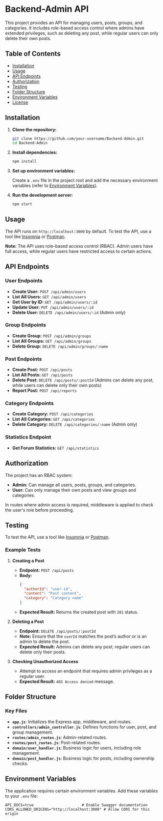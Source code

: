 # Backend-Admin API

This project provides an API for managing users, posts, groups, and categories. It includes role-based access control where admins have extended privileges, such as deleting any post, while regular users can only delete their own posts.

## Table of Contents

- [Installation](#installation)
- [Usage](#usage)
- [API Endpoints](#api-endpoints)
- [Authorization](#authorization)
- [Testing](#testing)
- [Folder Structure](#folder-structure)
- [Environment Variables](#environment-variables)
- [License](#license)

## Installation

1. **Clone the repository:**

    ```bash
    git clone https://github.com/your-username/Backend-Admin.git
    cd Backend-Admin
    ```

2. **Install dependencies:**

    ```bash
    npm install
    ```

3. **Set up environment variables:**

   Create a `.env` file in the project root and add the necessary environment variables (refer to [Environment Variables](#environment-variables)).

4. **Run the development server:**

    ```bash
    npm start
    ```

## Usage

The API runs on `http://localhost:3000` by default. To test the API, use a tool like [Insomnia](https://insomnia.rest/) or [Postman](https://www.postman.com/).

**Note:** The API uses role-based access control (RBAC). Admin users have full access, while regular users have restricted access to certain actions.

## API Endpoints

### User Endpoints

- **Create User:** `POST /api/admin/users`
- **List All Users:** `GET /api/admin/users`
- **Get User by ID:** `GET /api/admin/users/:id`
- **Update User:** `PUT /api/admin/users/:id`
- **Delete User:** `DELETE /api/admin/users/:id` (Admin only)

### Group Endpoints

- **Create Group:** `POST /api/admin/groups`
- **List All Groups:** `GET /api/admin/groups`
- **Delete Group:** `DELETE /api/admin/groups/:name`

### Post Endpoints

- **Create Post:** `POST /api/posts`
- **List All Posts:** `GET /api/posts`
- **Delete Post:** `DELETE /api/posts/:postId` (Admins can delete any post, while users can delete only their own posts)
- **Report Post:** `POST /api/reports`

### Category Endpoints

- **Create Category:** `POST /api/categories`
- **List All Categories:** `GET /api/categories`
- **Delete Category:** `DELETE /api/categories/:name` (Admin only)

### Statistics Endpoint

- **Get Forum Statistics:** `GET /api/statistics`

## Authorization

The project has an RBAC system:
- **Admin:** Can manage all users, posts, groups, and categories.
- **User:** Can only manage their own posts and view groups and categories.

In routes where admin access is required, middleware is applied to check the user's role before proceeding.

## Testing

To test the API, use a tool like [Insomnia](https://insomnia.rest/) or [Postman](https://www.postman.com/).

### Example Tests

1. **Creating a Post**
   - **Endpoint:** `POST /api/posts`
   - **Body:**
     ```json
     {
       "authorId": "user-id",
       "content": "Post content",
       "category": "Category name"
     }
     ```
   - **Expected Result:** Returns the created post with `201` status.

2. **Deleting a Post**
   - **Endpoint:** `DELETE /api/posts/:postId`
   - **Note:** Ensure that the `userId` matches the post’s author or is an admin to delete the post.
   - **Expected Result:** Admins can delete any post; regular users can delete only their posts.

3. **Checking Unauthorized Access**
   - Attempt to access an endpoint that requires admin privileges as a regular user.
   - **Expected Result:** `403 Access denied` message.

## Folder Structure


### Key Files

- **`app.js`**: Initializes the Express app, middleware, and routes.
- **`controllers/admin_controller.js`**: Defines functions for user, post, and group management.
- **`routes/admin_routes.js`**: Admin-related routes.
- **`routes/post_routes.js`**: Post-related routes.
- **`domain/user_handler.js`**: Business logic for users, including role management.
- **`domain/post_handler.js`**: Business logic for posts, including ownership checks.

## Environment Variables

The application requires certain environment variables. Add these variables to your `.env` file:

```plaintext
API_DOCS=true                      # Enable Swagger documentation
CORS_ALLOWED_ORIGINS="http://localhost:3000" # Allow CORS for this origin
